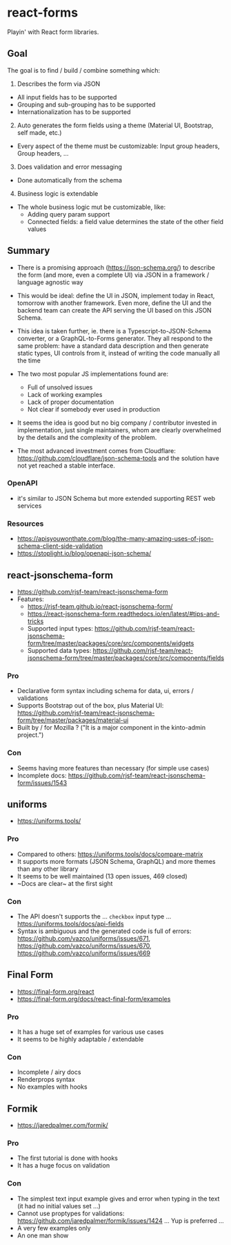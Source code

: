 # react-forms

Playin' with React form libraries.

## Goal

The goal is to find / build / combine something which:

1. Describes the form via JSON

- All input fields has to be supported
- Grouping and sub-grouping has to be supported
- Internationalization has to be supported

2. Auto generates the form fields using a theme (Material UI, Bootstrap, self made, etc.)

- Every aspect of the theme must be customizable: Input group headers, Group headers, ...

3. Does validation and error messaging

- Done automatically from the schema

4. Business logic is extendable

- The whole business logic mut be customizable, like:
  - Adding query param support
  - Connected fields: a field value determines the state of the other field values

## Summary

- There is a promising approach (https://json-schema.org/) to describe the form (and more, even a complete UI) via JSON in a framework / language agnostic way
- This would be ideal: define the UI in JSON, implement today in React, tomorrow with another framework. Even more, define the UI and the backend team can create the API serving the UI based on this JSON Schema.
- This idea is taken further, ie. there is a Typescript-to-JSON-Schema converter, or a GraphQL-to-Forms generator. They all respond to the same problem: have a standard data description and then generate static types, UI controls from it, instead of writing the code manually all the time
- The two most popular JS implementations found are:

  - Full of unsolved issues
  - Lack of working examples
  - Lack of proper documentation
  - Not clear if somebody ever used in production

- It seems the idea is good but no big company / contributor invested in implementation, just single maintainers, whom are clearly overwhelmed by the details and the complexity of the problem.
- The most advanced investment comes from Cloudflare: https://github.com/cloudflare/json-schema-tools and the solution have not yet reached a stable interface.

### OpenAPI

- it's similar to JSON Schema but more extended supporting REST web services

### Resources

- https://apisyouwonthate.com/blog/the-many-amazing-uses-of-json-schema-client-side-validation
- https://stoplight.io/blog/openapi-json-schema/

## react-jsonschema-form

- https://github.com/rjsf-team/react-jsonschema-form
- Features:
  - https://rjsf-team.github.io/react-jsonschema-form/
  - https://react-jsonschema-form.readthedocs.io/en/latest/#tips-and-tricks
  - Supported input types: https://github.com/rjsf-team/react-jsonschema-form/tree/master/packages/core/src/components/widgets
  - Supported data types: https://github.com/rjsf-team/react-jsonschema-form/tree/master/packages/core/src/components/fields

### Pro

- Declarative form syntax including schema for data, ui, errors / validations
- Supports Bootstrap out of the box, plus Material UI: https://github.com/rjsf-team/react-jsonschema-form/tree/master/packages/material-ui
- Built by / for Mozilla ? ("It is a major component in the kinto-admin project.")

### Con

- Seems having more features than necessary (for simple use cases)
- Incomplete docs: https://github.com/rjsf-team/react-jsonschema-form/issues/1543

## uniforms

- https://uniforms.tools/

### Pro

- Compared to others: https://uniforms.tools/docs/compare-matrix
- It supports more formats (JSON Schema, GraphQL) and more themes than any other library
- It seems to be well maintained (13 open issues, 469 closed)
- ~Docs are clear~ at the first sight

### Con

- The API doesn't supports the ... `checkbox` input type ... https://uniforms.tools/docs/api-fields
- Syntax is ambiguous and the generated code is full of errors: https://github.com/vazco/uniforms/issues/671, https://github.com/vazco/uniforms/issues/670, https://github.com/vazco/uniforms/issues/669

## Final Form

- https://final-form.org/react
- https://final-form.org/docs/react-final-form/examples

### Pro

- It has a huge set of examples for various use cases
- It seems to be highly adaptable / extendable

### Con

- Incomplete / airy docs
- Renderprops syntax
- No examples with hooks

## Formik

- https://jaredpalmer.com/formik/

### Pro

- The first tutorial is done with hooks
- It has a huge focus on validation

### Con

- The simplest text input example gives and error when typing in the text (it had no initial values set ...)
- Cannot use proptypes for validations: https://github.com/jaredpalmer/formik/issues/1424 ... Yup is preferred ...
- A very few examples only
- An one man show
